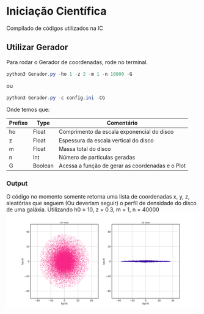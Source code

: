 # Iniciação Científica
Compilado de códigos utilizados na IC

## Utilizar Gerador

Para rodar o Gerador de coordenadas, rode no terminal.

```powershell
python3 Gerador.py -ho 1 -z 2 -m 1 -n 10000 -G  
```
ou

```powershell
python3 Gerador.py -c config.ini -CG  
```
Onde temos que:

|  Prefixo | Type | Comentário |
| --- | --- | --- | 
| ho | Float | Comprimento da escala exponencial do disco |
| z | Float | Espessura da escala vertical do disco |
| m | Float | Massa total do disco |
| n | Int | Número de particulas geradas |
| G | Boolean | Acessa a função de gerar as coordenadas e o Plot |
### Output 
O código no momento somente retorna uma lista de coordenadas x, y, z, aleatórias que seguem  (Ou deveriam seguir) o perfil de densidade do disco de uma galáxia.
Utilizando h0 = 10, z = 0.3, m = 1, n = 40000
<img src='https://github.com/ViniBilck/IC-Astro/blob/main/IMG/Example.png'></img>
